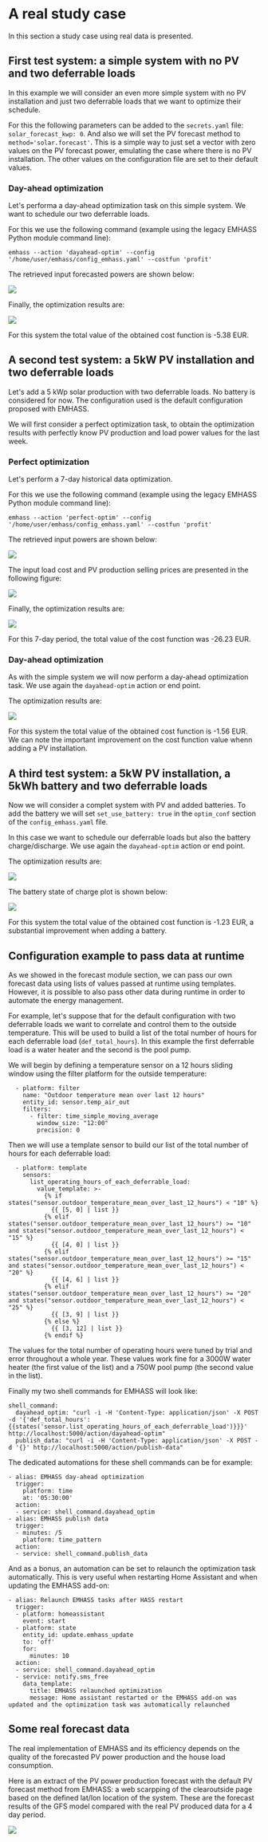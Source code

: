 # A real study case

In this section a study case using real data is presented.


## First test system: a simple system with no PV and two deferrable loads

In this example we will consider an even more simple system with no PV installation and just two deferrable loads that we want to optimize their schedule.

For this the following parameters can be added to the `secrets.yaml` file: `solar_forecast_kwp: 0`. And also we will set the PV forecast method to `method='solar.forecast'`. This is a simple way to just set a vector with zero values on the PV forecast power, emulating the case where there is no PV installation. The other values on the configuration file are set to their default values.

### Day-ahead optimization

Let's performa a day-ahead optimization task on this simple system. We want to schedule our two deferrable loads.

For this we use the following command (example using the legacy EMHASS Python module command line):
```
emhass --action 'dayahead-optim' --config '/home/user/emhass/config_emhass.yaml' --costfun 'profit'
```

The retrieved input forecasted powers are shown below:

![](./images/inputs_dayahead.png)

Finally, the optimization results are:

![](./images/optim_results_defLoads_dayaheadOptim.png)

For this system the total value of the obtained cost function is -5.38 EUR. 

## A second test system: a 5kW PV installation and two deferrable loads

Let's add a 5 kWp solar production with two deferrable loads. No battery is considered for now. The configuration used is the default configuration proposed with EMHASS. 

We will first consider a perfect optimization task, to obtain the optimization results with perfectly know PV production and load power values for the last week.

### Perfect optimization

Let's perform a 7-day historical data optimization.

For this we use the following command (example using the legacy EMHASS Python module command line):
```
emhass --action 'perfect-optim' --config '/home/user/emhass/config_emhass.yaml' --costfun 'profit'
```

The retrieved input powers are shown below:

![](./images/inputs_power.png)

The input load cost and PV production selling prices are presented in the following figure:

![](./images/inputs_cost_price.png)

Finally, the optimization results are:

![](./images/optim_results_PV_defLoads_perfectOptim.png)

For this 7-day period, the total value of the cost function was -26.23 EUR. 

### Day-ahead optimization

As with the simple system we will now perform a day-ahead optimization task. We use again the `dayahead-optim` action or end point.

The optimization results are:

![](./images/optim_results_PV_defLoads_dayaheadOptim.png)

For this system the total value of the obtained cost function is -1.56 EUR. We can note the important improvement on the cost function value whenn adding a PV installation.

## A third test system: a 5kW PV installation, a 5kWh battery and two deferrable loads

Now we will consider a complet system with PV and added batteries. To add the battery we will set `set_use_battery: true` in the `optim_conf` section of the `config_emhass.yaml` file.

In this case we want to schedule our deferrable loads but also the battery charge/discharge. We use again the `dayahead-optim` action or end point.

The optimization results are:

![](./images/optim_results_PV_Batt_defLoads_dayaheadOptim.png)

The battery state of charge plot is shown below:

![](./images/optim_results_PV_Batt_defLoads_dayaheadOptim_SOC.png)

For this system the total value of the obtained cost function is -1.23 EUR, a substantial improvement when adding a battery.

## Configuration example to pass data at runtime

As we showed in the forecast module section, we can pass our own forecast data using lists of values passed at runtime using templates. However, it is possible to also pass other data during runtime in order to automate the energy management.

For example, let's suppose that for the default configuration with two deferrable loads we want to correlate and control them to the outside temperature. This will be used to build a list of the total number of hours for each deferrable load (`def_total_hours`). In this example the first deferrable load is a water heater and the second is the pool pump.

We will begin by defining a temperature sensor on a 12 hours sliding window using the filter platform for the outside temperature:
```
  - platform: filter
    name: "Outdoor temperature mean over last 12 hours"
    entity_id: sensor.temp_air_out
    filters:
      - filter: time_simple_moving_average
        window_size: "12:00"
        precision: 0
```
Then we will use a template sensor to build our list of the total number of hours for each deferrable load:
```
  - platform: template
    sensors:
      list_operating_hours_of_each_deferrable_load:
        value_template: >-
          {% if states("sensor.outdoor_temperature_mean_over_last_12_hours") < "10" %}
            {{ [5, 0] | list }}
          {% elif states("sensor.outdoor_temperature_mean_over_last_12_hours") >= "10" and states("sensor.outdoor_temperature_mean_over_last_12_hours") < "15" %}
            {{ [4, 0] | list }}
          {% elif states("sensor.outdoor_temperature_mean_over_last_12_hours") >= "15" and states("sensor.outdoor_temperature_mean_over_last_12_hours") < "20" %}
            {{ [4, 6] | list }}
          {% elif states("sensor.outdoor_temperature_mean_over_last_12_hours") >= "20" and states("sensor.outdoor_temperature_mean_over_last_12_hours") < "25" %}
            {{ [3, 9] | list }}
          {% else %}
            {{ [3, 12] | list }}
          {% endif %}
```
The values for the total number of operating hours were tuned by trial and error throughout a whole year. These values work fine for a 3000W water heater (the first value of the list) and a 750W pool pump (the second value in the list).

Finally my two shell commands for EMHASS will look like:
```
shell_command:
  dayahead_optim: "curl -i -H 'Content-Type: application/json' -X POST -d '{'def_total_hours':{{states('sensor.list_operating_hours_of_each_deferrable_load')}}}' http://localhost:5000/action/dayahead-optim"
  publish_data: "curl -i -H 'Content-Type: application/json' -X POST -d '{}' http://localhost:5000/action/publish-data"
```
The dedicated automations for these shell commands can be for example:
```
- alias: EMHASS day-ahead optimization
  trigger:
    platform: time
    at: '05:30:00'
  action:
  - service: shell_command.dayahead_optim
- alias: EMHASS publish data
  trigger:
  - minutes: /5
    platform: time_pattern
  action:
  - service: shell_command.publish_data
```
And as a bonus, an automation can be set to relaunch the optimization task automatically. This is very useful when restarting Home Assistant and when updating the EMHASS add-on:
```
- alias: Relaunch EMHASS tasks after HASS restart
  trigger:
  - platform: homeassistant
    event: start
  - platform: state
    entity_id: update.emhass_update
    to: 'off'
    for:
      minutes: 10
  action:
  - service: shell_command.dayahead_optim
  - service: notify.sms_free
    data_template:
      title: EMHASS relaunched optimization
      message: Home assistant restarted or the EMHASS add-on was updated and the optimization task was automatically relaunched
```

## Some real forecast data

The real implementation of EMHASS and its efficiency depends on the quality of the forecasted PV power production and the house load consumption.

Here is an extract of the PV power production forecast with the default PV forecast method from EMHASS: a web scarpping of the clearoutside page based on the defined lat/lon location of the system. These are the forecast results of the GFS model compared with the real PV produced data for a 4 day period. 

![](./images/forecasted_PV_data.png)
